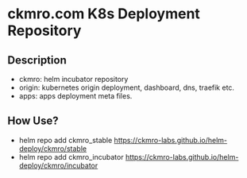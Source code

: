 # ckmro.com K8s Deployment Repository

## Description

* ckmro: helm incubator repository
* origin: kubernetes origin deployment, dashboard, dns, traefik etc.
* apps: apps deployment meta files.


## How Use?

* helm repo add ckmro_stable https://ckmro-labs.github.io/helm-deploy/ckmro/stable
* helm repo add ckmro_incubator https://ckmro-labs.github.io/helm-deploy/ckmro/incubator
